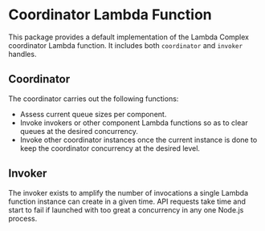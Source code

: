 # Coordinator Lambda Function

This package provides a default implementation of the Lambda Complex
coordinator Lambda function. It includes both `coordinator` and `invoker`
handles.

## Coordinator

The coordinator carries out the following functions:

- Assess current queue sizes per component.
- Invoke invokers or other component Lambda functions so as to clear queues at
the desired concurrency.
- Invoke other coordinator instances once the current instance is done to keep
the coordinator concurrency at the desired level.

## Invoker

The invoker exists to amplify the number of invocations a single Lambda function
instance can create in a given time. API requests take time and start to fail if
launched with too great a concurrency in any one Node.js process.
